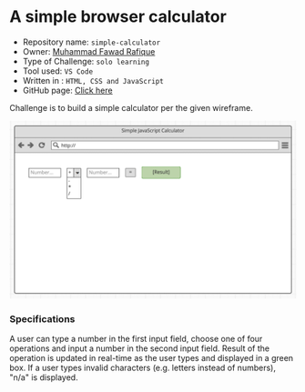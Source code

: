 # A simple browser calculator

- Repository name: `simple-calculator`
- Owner: [Muhammad Fawad Rafique](https://github.com/fawadrafique)
- Type of Challenge: `solo learning`
- Tool used: `VS Code`
- Written in : `HTML, CSS and JavaScript`
- GitHub page: [Click here](https://fawadrafique.github.io/simple-calculator/)

Challenge is to build a simple calculator per the given wireframe.

![Wireframe](img/wireframe.png)

### Specifications

A user can type a number in the first input field, choose one of four operations and input a number in the second input field. Result of the operation is updated in real-time as the user types and displayed in a green box. If a user types invalid characters (e.g. letters instead of numbers), "n/a" is displayed.

